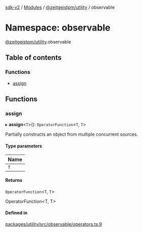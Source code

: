 [sdk-v2](../README.md) / [Modules](../modules.md) / [@zeitgeistpm/utility](zeitgeistpm_utility.md) / observable

# Namespace: observable

[@zeitgeistpm/utility](zeitgeistpm_utility.md).observable

## Table of contents

### Functions

- [assign](zeitgeistpm_utility.observable.md#assign)

## Functions

### assign

▸ **assign**<`T`\>(): `OperatorFunction`<`T`, `T`\>

Partially constructs an object from multiple concurrent sources.

#### Type parameters

| Name |
| :------ |
| `T` |

#### Returns

`OperatorFunction`<`T`, `T`\>

OperatorFunction<T, T>

#### Defined in

[packages/utility/src/observable/operators.ts:9](https://github.com/zeitgeistpm/sdk-next/blob/80e59d4/packages/utility/src/observable/operators.ts#L9)
